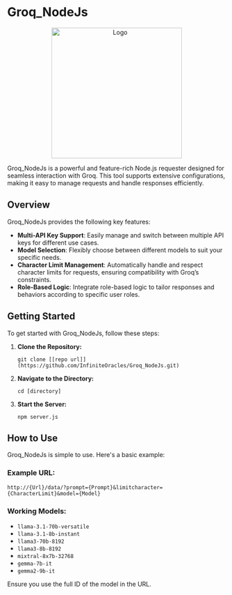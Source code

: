 # Groq_NodeJs

<div align="center">
  <img src="upload.wikimedia.org/wikipedia/commons/thumb/c/cc/Groq_logo.svg/220px-Groq_logo.svg.png" alt="Logo" width="300"/>
</div>




Groq_NodeJs is a powerful and feature-rich Node.js requester designed for seamless interaction with Groq. This tool supports extensive configurations, making it easy to manage requests and handle responses efficiently.

## Overview

Groq_NodeJs provides the following key features:

- **Multi-API Key Support**: Easily manage and switch between multiple API keys for different use cases.
- **Model Selection**: Flexibly choose between different models to suit your specific needs.
- **Character Limit Management**: Automatically handle and respect character limits for requests, ensuring compatibility with Groq’s constraints.
- **Role-Based Logic**: Integrate role-based logic to tailor responses and behaviors according to specific user roles.

## Getting Started

To get started with Groq_NodeJs, follow these steps:

1. **Clone the Repository:**

   `git clone [[repo url]](https://github.com/InfiniteOracles/Groq_NodeJs.git)`

2. **Navigate to the Directory:**
   
   `cd [directory]`
   
4. **Start the Server:**

   `npm server.js`

## How to Use

Groq_NodeJs is simple to use. Here's a basic example:

### Example URL:

`http://{Url}/data/?prompt={Prompt}&limitcharacter={CharacterLimit}&model={Model}`

### Working Models:

- `llama-3.1-70b-versatile`
- `llama-3.1-8b-instant`
- `llama3-70b-8192`
- `llama3-8b-8192`
- `mixtral-8x7b-32768`
- `gemma-7b-it`
- `gemma2-9b-it`

Ensure you use the full ID of the model in the URL.

